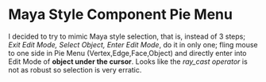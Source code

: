 # Maya Style Component Pie Menu

I decided to try to mimic Maya style selection, that is, instead of 3 steps; *Exit Edit Mode, Select Object, Enter Edit Mode*, do it in only one; fling mouse to one side in Pie Menu (Vertex,Edge,Face,Object) and directly enter into Edit Mode of **object under the cursor**.
Looks like the *ray_cast operator* is not as robust so selection is very erratic.